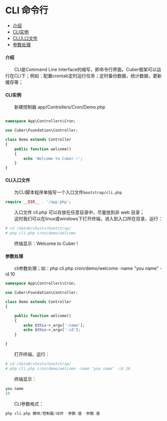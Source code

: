 # CLI 命令行

- [介绍](#cli)
- [CLI实例](#example)
- [CLI入口文件](#page)
- [参数处理](#argv)

#### <a name="cli">介绍</a>

　　CLI是Command Line Interface的缩写，即命令行界面。Cuber框架可以运行在CLI下；例如：配置crontab定时运行任务；定时备份数据，统计数据，更新缓存等；


#### <a name="example">CLI实例</a>

　　新建控制器 app/Controllers/Cron/Demo.php
```php

namespace App\Controllers\Cron;

use Cuber\Foundation\Controller;

class Demo extends Controller
{
    public function welcome()
	{
		echo 'Welcome to Cuber !';
	}
}
```


#### <a name="page">CLI入口文件</a>

　　为CLI脚本程序单独写一个入口文件`bootstrap/cli.php`

```php
require __DIR__ . '/app.php';
```

　　入口文件 cli.php 可以存放在任意目录中，尽量放到非 web 目录；<br>
　　这时我们可以在linux或windows下打开终端，进入到入口所在目录，运行：
```php
# cd /data0/vhosts/bootstrap/
# php cli.php cron/demo/welcome
```

　　终端显示：Welcome to Cuber !


#### <a name="argv">参数处理</a>
　　cli参数处理；如：php cli.php cron/demo/welcome -name "you name" -id 10

```php
namespace App\Controllers\Cron;

use Cuber\Foundation\Controller;

class Demo extends Controller
{

    public function welcome()
	{
		echo $this->_argv['-name'];
		echo $this->_argv['-id'];
	}

}
```

　　打开终端，运行：
```php
# cd /data0/vhosts/bootstrap/
# php cli.php cron/demo/welcome -name "you name" -id 10
```

　　终端显示：
```php
you name
10
```


　　CLI参数格式：
```php
php cli.php 模块/控制器/动作 -参数 值 -参数 值
```
